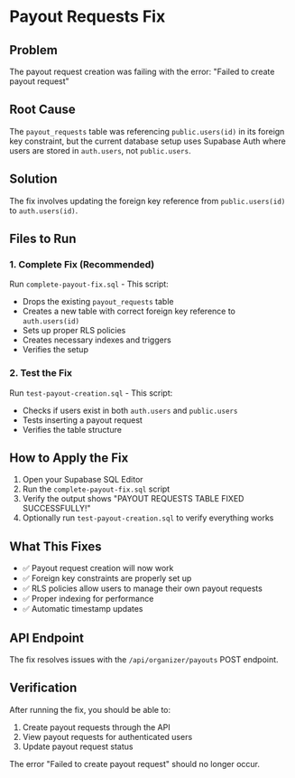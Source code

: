 # Payout Requests Fix

## Problem
The payout request creation was failing with the error: "Failed to create payout request"

## Root Cause
The `payout_requests` table was referencing `public.users(id)` in its foreign key constraint, but the current database setup uses Supabase Auth where users are stored in `auth.users`, not `public.users`.

## Solution
The fix involves updating the foreign key reference from `public.users(id)` to `auth.users(id)`.

## Files to Run

### 1. Complete Fix (Recommended)
Run `complete-payout-fix.sql` - This script:
- Drops the existing `payout_requests` table
- Creates a new table with correct foreign key reference to `auth.users(id)`
- Sets up proper RLS policies
- Creates necessary indexes and triggers
- Verifies the setup

### 2. Test the Fix
Run `test-payout-creation.sql` - This script:
- Checks if users exist in both `auth.users` and `public.users`
- Tests inserting a payout request
- Verifies the table structure

## How to Apply the Fix

1. Open your Supabase SQL Editor
2. Run the `complete-payout-fix.sql` script
3. Verify the output shows "PAYOUT REQUESTS TABLE FIXED SUCCESSFULLY!"
4. Optionally run `test-payout-creation.sql` to verify everything works

## What This Fixes

- ✅ Payout request creation will now work
- ✅ Foreign key constraints are properly set up
- ✅ RLS policies allow users to manage their own payout requests
- ✅ Proper indexing for performance
- ✅ Automatic timestamp updates

## API Endpoint
The fix resolves issues with the `/api/organizer/payouts` POST endpoint.

## Verification
After running the fix, you should be able to:
1. Create payout requests through the API
2. View payout requests for authenticated users
3. Update payout request status

The error "Failed to create payout request" should no longer occur.

